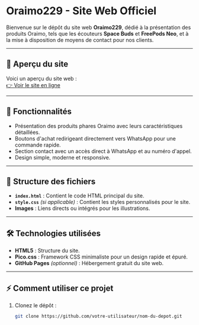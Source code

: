 # Oraimo229 - Site Web Officiel

Bienvenue sur le dépôt du site web **Oraimo229**, dédié à la présentation des produits Oraimo, tels que les écouteurs **Space Buds** et **FreePods Neo**, et à la mise à disposition de moyens de contact pour nos clients.

---

## 🌟 Aperçu du site

Voici un aperçu du site web :  
[👉 Voir le site en ligne](https://designergpt.replit.app/pages/910577e3067249c0efddef885d6ef1db.html)

---

## 🚀 Fonctionnalités

- Présentation des produits phares Oraimo avec leurs caractéristiques détaillées.
- Boutons d'achat redirigeant directement vers WhatsApp pour une commande rapide.
- Section contact avec un accès direct à WhatsApp et au numéro d'appel.
- Design simple, moderne et responsive.

---

## 📂 Structure des fichiers

- **`index.html`** : Contient le code HTML principal du site.
- **`style.css`** *(si applicable)* : Contient les styles personnalisés pour le site.
- **Images** : Liens directs ou intégrés pour les illustrations.

---

## 🛠️ Technologies utilisées

- **HTML5** : Structure du site.
- **Pico.css** : Framework CSS minimaliste pour un design rapide et épuré.
- **GitHub Pages** *(optionnel)* : Hébergement gratuit du site web.

---

## ⚡ Comment utiliser ce projet

1. Clonez le dépôt :
   ```bash
   git clone https://github.com/votre-utilisateur/nom-du-depot.git
